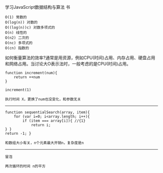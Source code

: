 学习JavaScript数据结构与算法 书

	O(1) 常数的
	O(log(n)) 对数的 
	O((log(n))c) 对数多项式的
	O(n) 线性的
	O(n2) 二次的
	O(nc) 多项式的
	O(cn) 指数的

如何衡量算法的效率?通常是用资源，例如CPU(时间)占用、内存占用、硬盘占用和网络占用。当讨论大O表示法时，一般考虑的是CPU(时间)占用。

	function increment(num){
		return ++num
	}

	increment(1)

	执行时间 X，更换了num也没变化，和参数无关

---

	function sequentialSearch(array, item){
        for (var i=0; i<array.length; i++){
            if (item === array[i]){ //{1}
                return i;
	} }
	return -1; }

	和数组大小有关，n个元素最大开销n，复杂度是n

---

	冒泡

	两次循环的时间 n的平方